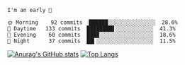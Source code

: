 <!--START_SECTION:productive-box-in-readme-->
```text
I'm an early 🐥

🌞 Morning    92 commits  ██████░░░░░░░░░░░░░░░  28.6%
🌆 Daytime   133 commits  ████████▋░░░░░░░░░░░░  41.3%
🌃 Evening    60 commits  ███▉░░░░░░░░░░░░░░░░░  18.6%
🌚 Night      37 commits  ██▍░░░░░░░░░░░░░░░░░░  11.5%
```
<!--END_SECTION:productive-box-in-readme-->
[![Anurag's GitHub stats](https://github-readme-stats.vercel.app/api?username=tykeaboyloy&count_private=true&theme=vue-light&show_icons=true)](https://github.com/anuraghazra/github-readme-stats)
[![Top Langs](https://github-readme-stats.vercel.app/api/top-langs/?username=tykeaboyloy&layout=compact&theme=vue-light&langs_count=8)](https://github.com/anuraghazra/github-readme-stats)
